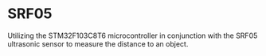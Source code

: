 # SRF05
Utilizing the STM32F103C8T6 microcontroller in conjunction with the SRF05 ultrasonic sensor to measure the distance to an object.
